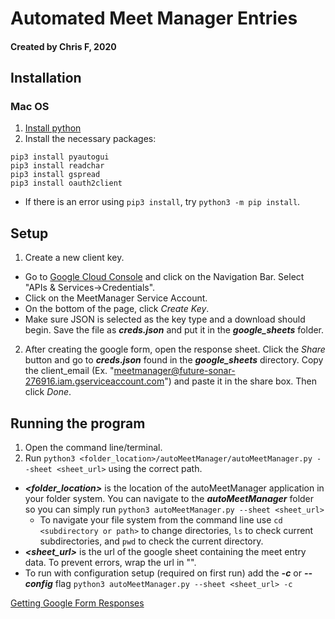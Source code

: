 # Automated Meet Manager Entries #
#### Created by Chris F, 2020 ####

## Installation ##
### Mac OS ###
1. [Install python](https://programwithus.com/learn-to-code/install-python3-mac/)
2. Install the necessary packages:
```
pip3 install pyautogui
pip3 install readchar
pip3 install gspread
pip3 install oauth2client
```
- If there is an error using `pip3 install`, try `python3 -m pip install`.

## Setup ##
1. Create a new client key.
* Go to [Google Cloud Console](console.cloud.google.com) and click on the Navigation Bar. Select "APIs & Services->Credentials".
* Click on the MeetManager Service Account.
* On the bottom of the page, click *Create Key*.
* Make sure JSON is selected as the key type and a download should begin. Save the file as _**creds.json**_ and put it in the _**google_sheets**_ folder.
2. After creating the google form, open the response sheet. Click the *Share* button and go to _**creds.json**_ found in the _**google_sheets**_ directory. Copy the client_email (Ex. "meetmanager@future-sonar-276916.iam.gserviceaccount.com") and paste it in the share box. Then click *Done*.

## Running the program ##
1. Open the command line/terminal.
2. Run `python3 <folder_location>/autoMeetManager/autoMeetManager.py --sheet
<sheet_url>` using the correct path.
  - _**\<folder\_location\>**_ is the location of the autoMeetManager
  application in your folder system. You can navigate to the
  _**autoMeetManager**_ folder so you can simply run `python3
  autoMeetManager.py --sheet <sheet_url>`
    - To navigate your file system from the command line use ```cd <subdirectory
    or path>``` to change directories, ```ls``` to check current subdirectories,
    and ```pwd``` to check the current directory.
  - _**\<sheet_url\>**_ is the url of the google sheet containing the meet entry
  data. To prevent errors, wrap the url in \"\".
  - To run with configuration setup (required on first run) add the _**-c**_ or
  _**--config**_ flag `python3 autoMeetManager.py --sheet <sheet_url> -c`


  [Getting Google Form Responses](https://www.youtube.com/watch?v=cnPlKLEGR7E)
